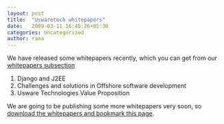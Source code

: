 ```yaml
---
layout: post
title:  "Uswaretech whitepapers"
date:   2009-03-11 16:45:26+05:30
categories: Uncategorized
author: rama
---
```

We have released some whitepapers recently, which you can get from our [whitepapers subsection](http://uswaretech.com/whitepapers/)

1. Django and J2EE
2. Challenges and solutions in Offshore software development
3. Usware Technologies Value Proposition

We are going to be publishing some more whitepapers very soon, so [download the whitepapers and bookmark this page](http://uswaretech.com/whitepapers/).

